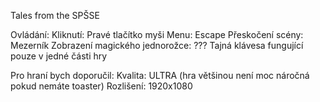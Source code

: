 Tales from the SPŠSE

Ovládání:
Kliknutí: Pravé tlačítko myši
Menu: Escape
Přeskočení scény: Mezerník
Zobrazení magického jednorožce: ??? Tajná klávesa fungující pouze v jedné části hry

Pro hraní bych doporučil:
Kvalita: ULTRA (hra většinou není moc náročná pokud nemáte toaster)
Rozlišení: 1920x1080

